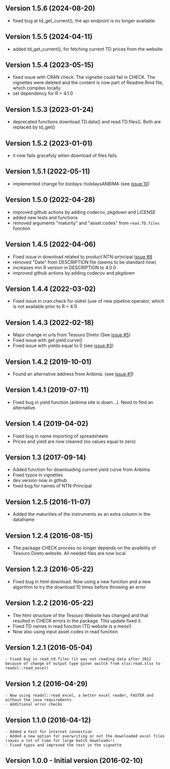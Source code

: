 ## Version 1.5.6 (2024-08-20)
  - fixed bug at td_get_current(), the api endpoint is no longer available. 
  
## Version 1.5.5 (2024-04-11)
  - added td_get_current(), for fetching current TD prices from the website.

## Version 1.5.4 (2023-05-15)
  - fixed issue with CRAN check. The vignette could fail in CHECK. The vignettes were deleted and the content is  now part of Readme.Rmd file, which compiles locally.
  - set dependency for R > 4.1.0
  
## Version 1.5.3 (2023-01-24)
  - deprecated functions download.TD.data() and read.TD.files(). Both are replaced by td_get()
  
## Version 1.5.2 (2023-01-01)
  - it now fails gracefuly when download of files fails.
  
## Version 1.5.1 (2022-05-11)
  - implemented change for bizdays::holidaysANBIMA (see [issue 10](https://github.com/msperlin/GetTDData/issues/10))
  
## Version 1.5.0 (2022-04-28)
  - improved github actions by adding codecov, pkgdown and LICENSE
  - added new tests and functions
  - removed arguments "maturity" and "asset.codes" from `read.TD.files` function

## Version 1.4.5 (2022-04-06)
  - Fixed issue in download related to product NTN-principal [issue #8](https://github.com/msperlin/GetTDData/issues/8)
  - removed "Date" from DESCRIPTION file (seems to be standard now)
  - increases min R version in DESCRIPTION to 4.0.0
  - improved github actions by adding codecov and pkgdown

## Version 1.4.4 (2022-03-02)
  - Fixed issue in cran check for oldrel (use of new pipeline operator, which is not available prior to R < 4.1)

## Version 1.4.3 (2022-02-18)
  - Major change in urls from Tesouro Direto (See [issue #5](https://github.com/msperlin/GetTDData/pull/5/))
  - Fixed issue with get.yield.curve() 
  - Fixed issue with yields equal to 0 (see [issue #3](https://github.com/msperlin/GetTDData/issues/3/))
  
## Version 1.4.2 (2019-10-01)
  - Found an alternative address from Anbima. (see [issue #1](https://github.com/msperlin/GetTDData/issues/1/))
  
## Version 1.4.1 (2019-07-11)
  - Fixed bug in yield function (anbima site is down...). Need to find an alternative.

## Version 1.4 (2019-04-02)
  - Fixed bug in name importing of spreadsheets
  - Prices and yield are now cleaned (no values equal to zero)
  
## Version 1.3 (2017-09-14)
  - Added function for downloading current yield curve from Anbima
  - Fixed typos in vignettes
  - dev version now in github
  - fixed bug for names of NTN-Principal

## Version 1.2.5 (2016-11-07)
  - Added the maturities of the instruments as an extra column in the dataframe

## Version 1.2.4 (2016-08-15)
  - The package CHECK process no longer depends on the avaibility of Tesouro Direto website. All needed files are now local

## Version 1.2.3 (2016-05-22)
  - Fixed bug in html download. Now using a new function and a new algorithm to try the download 10 times before throwing an error

## Version 1.2.2 (2016-05-22)
  - The html structure of the Tesouro Website has changed and that resulted in CHECK errors in the package. This update fixed it.
  - Fixed TD names in read function (TD website is a mess!)
  - Now also using input asset.codes in read function
	
## Version 1.2.1 (2016-05-04)
	- Fixed bug in read.td.files (it was not reading data after 2012 because of change of output type given switch from xlsx:read.xlsx to readxl::read_excel)

## Version 1.2 (2016-04-29)
	- Now using readxl::read_excel, a better excel reader, FASTER and without the java requirements
	- Additional error checks
	
## Version 1.1.0 (2016-04-12)
	- Added a test for internet connection
	- Added a new option for overwriting or not the downloaded excel files (saves a lot of time for large batch downloads!)
	- Fixed typos and improved the text in the vignette
  
## Version 1.0.0 - Initial version (2016-02-10)
